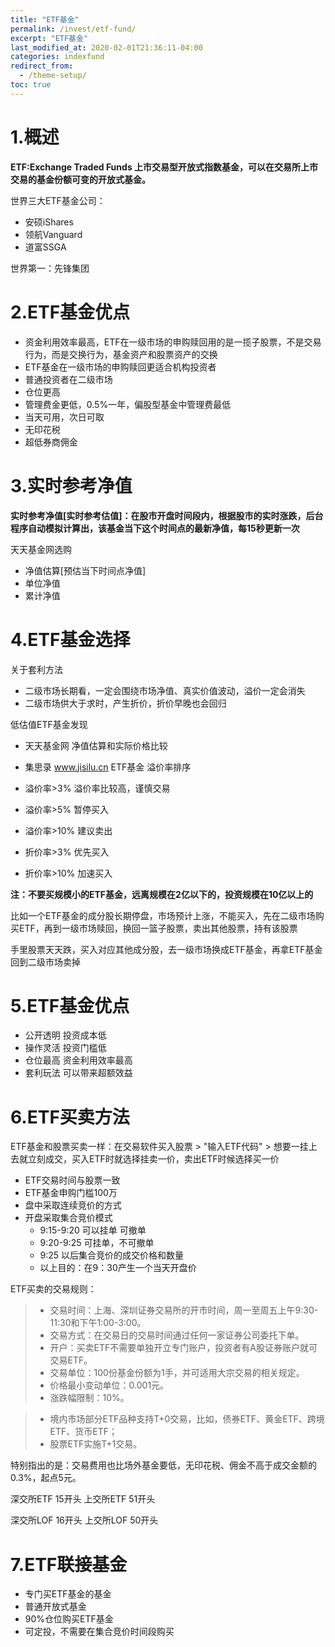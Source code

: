 ```yaml
---
title: "ETF基金"
permalink: /invest/etf-fund/
excerpt: "ETF基金"
last_modified_at: 2020-02-01T21:36:11-04:00
categories: indexfund
redirect_from:
  - /theme-setup/
toc: true
---
```


<!--23课-->

# 1.概述

**ETF:Exchange Traded Funds  上市交易型开放式指数基金，可以在交易所上市交易的基金份额可变的开放式基金。**

世界三大ETF基金公司：
- 安硕iShares
- 领航Vanguard
- 道富SSGA

世界第一：先锋集团

# 2.ETF基金优点
- 资金利用效率最高，ETF在一级市场的申购赎回用的是一揽子股票，不是交易行为，而是交换行为，基金资产和股票资产的交换
- ETF基金在一级市场的申购赎回更适合机构投资者
- 普通投资者在二级市场
- 仓位更高
- 管理费金更低，0.5%一年，偏股型基金中管理费最低
- 当天可用，次日可取
- 无印花税
- 超低券商佣金

<!--24课-->

# 3.实时参考净值

**实时参考净值[实时参考估值]：在股市开盘时间段内，根据股市的实时涨跌，后台程序自动模拟计算出，该基金当下这个时间点的最新净值，每15秒更新一次**

天天基金网选购
  - 净值估算[预估当下时间点净值]
  - 单位净值
  - 累计净值

# 4.ETF基金选择

关于套利方法
- 二级市场长期看，一定会围绕市场净值、真实价值波动，溢价一定会消失
- 二级市场供大于求时，产生折价，折价早晚也会回归

低估值ETF基金发现
- 天天基金网 净值估算和实际价格比较
- 集思录  www.jisilu.cn  ETF基金  溢价率排序

- 溢价率>3% 溢价率比较高，谨慎交易
- 溢价率>5% 暂停买入
- 溢价率>10% 建议卖出
- 折价率>3% 优先买入  
- 折价率>10% 加速买入

**注：不要买规模小的ETF基金，远离规模在2亿以下的，投资规模在10亿以上的**

比如一个ETF基金的成分股长期停盘，市场预计上涨，不能买入，先在二级市场购买ETF，再到一级市场赎回，换回一篮子股票，卖出其他股票，持有该股票

手里股票天天跌，买入对应其他成分股，去一级市场换成ETF基金，再拿ETF基金回到二级市场卖掉

# 5.ETF基金优点

  - 公开透明 投资成本低
  - 操作灵活 投资门槛低
  - 仓位最高 资金利用效率最高
  - 套利玩法 可以带来超额效益

# 6.ETF买卖方法

ETF基金和股票买卖一样：在交易软件买入股票 > "输入ETF代码" > 想要一挂上去就立刻成交，买入ETF时就选择挂卖一价，卖出ETF时候选择买一价

<!--25课-->

- ETF交易时间与股票一致
- ETF基金申购门槛100万
- 盘中采取连续竞价的方式
- 开盘采取集合竞价模式
  - 9:15-9:20 可以挂单 可撤单
  - 9:20-9:25 可挂单，不可撤单
  - 9:25 以后集合竞价的成交价格和数量
  - 以上目的：在9：30产生一个当天开盘价

ETF买卖的交易规则：
> * 交易时间：上海、深圳证券交易所的开市时间，周一至周五上午9:30-11:30和下午1:00-3:00。
> * 交易方式：在交易日的交易时间通过任何一家证券公司委托下单。
> * 开户：买卖ETF不需要单独开立专门账户，投资者有A股证券账户就可交易ETF。
> * 交易单位：100份基金份额为1手，并可适用大宗交易的相关规定。
> * 价格最小变动单位：0.001元。
> * 涨跌幅限制：10%。

> * 境内市场部分ETF品种支持T+0交易，比如，债券ETF、黄金ETF、跨境ETF、货币ETF；
> * 股票ETF实施T+1交易。

特别指出的是：交易费用也比场外基金要低，无印花税、佣金不高于成交金额的0.3%，起点5元。

深交所ETF  15开头
上交所ETF  51开头

深交所LOF  16开头
上交所LOF  50开头



# 7.ETF联接基金

- 专门买ETF基金的基金
- 普通开放式基金
- 90%仓位购买ETF基金
- 可定投，不需要在集合竞价时间段购买


